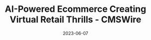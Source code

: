 ---
category:
- .nan
date: 2023-06-07
keyword_suggestion: ubuntu install docker
post_inspiration: https://www.cmswire.com/digital-experience/ai-is-transforming-ecommerce-into-a-virtual-playground/
silot_terms: digital automation
title: AI-Powered Ecommerce Creating Virtual Retail Thrills - CMSWire
---